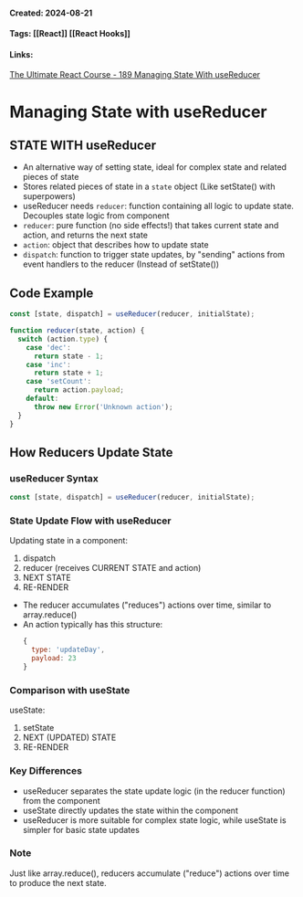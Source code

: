 #### Created: 2024-08-21
#### Tags: [[React]] [[React Hooks]]
#### Links: 
[The Ultimate React Course - 189 Managing State With useReducer](https://www.udemy.com/course/the-ultimate-react-course/learn/lecture/37350954#overview)
# Managing State with useReducer

## STATE WITH useReducer

- An alternative way of setting state, ideal for complex state and related pieces of state
- Stores related pieces of state in a `state` object (Like setState() with superpowers)
- useReducer needs `reducer`: function containing all logic to update state. Decouples state logic from component
- `reducer`: pure function (no side effects!) that takes current state and action, and returns the next state
- `action`: object that describes how to update state
- `dispatch`: function to trigger state updates, by "sending" actions from event handlers to the reducer (Instead of setState())

## Code Example

```javascript
const [state, dispatch] = useReducer(reducer, initialState);

function reducer(state, action) {
  switch (action.type) {
    case 'dec':
      return state - 1;
    case 'inc':
      return state + 1;
    case 'setCount':
      return action.payload;
    default:
      throw new Error('Unknown action');
  }
}
```

## How Reducers Update State

### useReducer Syntax

```javascript
const [state, dispatch] = useReducer(reducer, initialState);
```

### State Update Flow with useReducer

Updating state in a component:
1. dispatch
2. reducer (receives CURRENT STATE and action)
3. NEXT STATE
4. RE-RENDER

- The reducer accumulates ("reduces") actions over time, similar to array.reduce()
- An action typically has this structure:
  ```javascript
  {
    type: 'updateDay',
    payload: 23
  }
  ```

### Comparison with useState

useState:
1. setState
2. NEXT (UPDATED) STATE
3. RE-RENDER

### Key Differences

- useReducer separates the state update logic (in the reducer function) from the component
- useState directly updates the state within the component
- useReducer is more suitable for complex state logic, while useState is simpler for basic state updates

### Note

Just like array.reduce(), reducers accumulate ("reduce") actions over time to produce the next state.